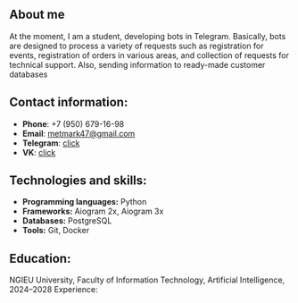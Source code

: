 ## **About me**

At the moment, I am a student, developing bots in Telegram. Basically, bots are designed to process a variety of requests such as registration for events, registration of orders in various areas, and collection of requests for technical support. Also, sending information to ready-made customer databases

## **Contact information:**

- **Phone**: +7 (950) 679-16-98
- **Email**: metmark47@gmail.com
- **Telegram**: [click](https://t.me/mark05255)
- **VK**: [click](https://vk.com/bbroken_gglass)

## **Technologies and skills:**

- **Programming languages:** Python
- **Frameworks:** Aiogram 2x, Aiogram 3x
- **Databases:** PostgreSQL
- **Tools:** Git, Docker 

## **Education:**

NGIEU University, Faculty of Information Technology, Artificial Intelligence, 2024–2028
Experience:



